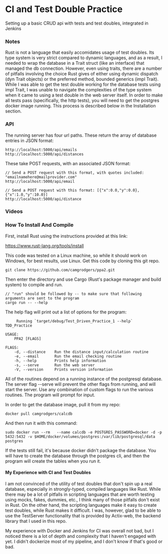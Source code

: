 # CI and Test Double Practice

Setting up a basic CRUD api with tests and test doubles, integrated in Jenkins

### Notes
Rust is not a language that easily accomidates usage of test doubles.
Its type system is very strict compared to dynamic languages, and as a result, I needed to wrap the database in a Trait struct (like an interface) that managed the db connection.
However, even using traits, there are a number of pitfalls involving the choice Rust gives of either using dynamic dispatch (dyn Trait objects) or the preferred method, bounded generics (impl Trait).
While I was able to get the test double working for the database tests using impl Trait, I was unable to navigate the complexities of the type system when it came to using a test double in the web server itself.
In order to make all tests pass (specifically, the http tests), you will need to get the postgres docker image running. This process is described below in the Installation section.

### API
The running server has four url paths.
These return the array of database entries in JSON format:
```
http://localhost:5000/api/emails
http://localhost:5000/api/distances
```

These take POST requests, with an associated JSON format:
```
// Send a POST request with this format, with quotes included: "emailnamehere@mailprovider.com"
http://localhost:5000/api/email

// Send a POST request with this format: [{"x":0.0,"y":0.0},{"x":1.0,"y":10.0}]
http://localhost:5000/api/distance
```

### Videos

### How To Install And Compile

First, install Rust using the instructions provided at this link:

https://www.rust-lang.org/tools/install

This code was tested on a Linux machine, so while it should work on Windows, for best results, use Linux.
Get this code by cloning this git repo.
```
git clone https://github.com/camgrodgers/ppa2.git
```
Then enter the directory and use Cargo (Rust's package manager and build system) to compile and run.
```
// "run" should be followed by -- to make sure that following arguments are sent to the program
cargo run -- --help
```
The help flag will print out a list of options for the program:
```
     Running `target/debug/Test_Driven_Practice_1 --help`
TDD_Practice

USAGE:
    PPA2 [FLAGS]

FLAGS:
    -d, --distance    Run the distance input/calculation routine
    -e, --email       Run the email checking routine
    -h, --help        Prints help information
    -s, --serve       Run the web server
    -V, --version     Prints version information
```
All of the routines depend on a running instance of the postgresql database.
The server flag --serve will prevent the other flags from running, and will start the server.
Use any combination of custom flags to run the various routines. The program will prompt for input.

In order to get the database image, pull it from my repo:
```
docker pull camgrodgers/calcdb
```
And then run it with this command:
```
sudo docker run --rm   --name calcdb -e POSTGRES_PASSWORD=docker -d -p 5432:5432 -v $HOME/docker/volumes/postgres:/var/lib/postgresql/data  postgres
```
If the tests still fail, it's because docker didn't package the database. You will have to create the database through the postgres cli, and then the program will create the tables when you run it.

#### My Experience with CI and Test Doubles
I am not convinced of the utility of test doubles that don't spin up a real database, especially in strongly-typed, compiled languages like Rust. 
While there may be a lot of pitfalls in scripting languages that are worth testing using mocks, fakes, dummies, etc., I think many of those pitfalls don't exist in Rust.
On the other hand, the scripting languages make it easy to create test doubles, while Rust makes it difficult.
I was, however, glad to be able to use the TestServer functionality that is provided by Actix-web, the backend library that I used in this repo. 

My experience with Docker and Jenkins for CI was overall not bad, but I noticed there is a lot of depth and complexity that I haven't engaged with yet.
I didn't dockerize most of my pipeline, and I don't know if that's good or bad. 

